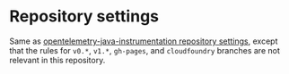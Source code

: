 # Repository settings

Same
as [opentelemetry-java-instrumentation repository settings](https://github.com/open-telemetry/opentelemetry-java-instrumentation/blob/main/.github/repository-settings.md#repository-settings),
except that the rules for `v0.*`, `v1.*`, `gh-pages`, and `cloudfoundry` branches
are not relevant in this repository.
